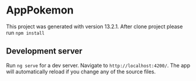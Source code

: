 # AppPokemon

This project was generated with version 13.2.1.
After clone project please run `npm install`

## Development server

Run `ng serve` for a dev server. Navigate to `http://localhost:4200/`. The app will automatically reload if you change any of the source files.
